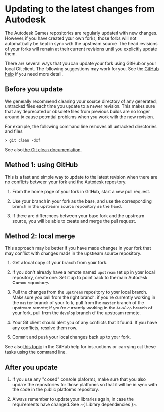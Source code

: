 # Updating to the latest changes from Autodesk

The Autodesk Games repositories are regularly updated with new changes. However, if you have created your own forks, those forks will not automatically be kept in sync with the upstream source. The head revisions of your forks will remain at their current revisions until you explicitly update them.

There are several ways that you can update your fork using GitHub or your local Git client. The following suggestions may work for you. See the [GitHub help](https://help.github.com/articles/syncing-a-fork/) if you need more detail.

## Before you update

We generally recommend cleaning your source directory of any generated, untracked files each time you update to a newer revision. This makes sure that any deprecated or obsolete files from previous builds are no longer around to cause potential problems when you work with the new revision.

For example, the following command line removes all untracked directories and files:

```
> git clean -dxf
```

See also [the Git clean documentation](http://git-scm.com/docs/git-clean).

## Method 1: using GitHub

This is a fast and simple way to update to the latest revision when there are no conflicts between your fork and the Autodesk repository.

1.	From the home page of your fork in GitHub, start a new pull request.

2.	Use your branch in your fork as the base, and use the corresponding branch in the upstream source repository as the head.

3.	If there are differences between your base fork and the upstream source, you will be able to create and merge the pull request.

## Method 2: local merge

This approach may be better if you have made changes in your fork that may conflict with changes made in the upstream source repository.

1.	Get a local copy of your branch from your fork.

2.	If you don't already have a remote named `upstream` set up in your local repository, create one. Set it up to point back to the main Autodesk Games repository.

3.	Pull the changes from the `upstream` repository to your local branch. Make sure you pull from the right branch: if you're currently working in the `master` branch of your fork, pull from the `master` branch of the upstream remote; if you're currently working in the `develop` branch of your fork, pull from the `develop` branch of the upstream remote.

4.	Your Git client should alert you of any conflicts that it found. If you have any conflicts, resolve them now.

5.	Commit and push your local changes back up to your fork.

See also [this topic](https://help.github.com/articles/syncing-a-fork/) in the GitHub help for instructions on carrying out these tasks using the command line.

## After you update

1.	If you use any "closed" console plaforms, make sure that you also update the repositories for those platforms so that it will be in sync with the code in the public platforms repository.

2.	Always remember to update your libraries again, in case the requirements have changed. See ~{ Library dependencies }~.
